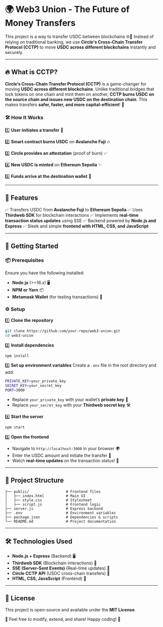 # 🌍 Web3 Union - The Future of Money Transfers

This project is a way to transfer USDC between blockchains 🌐💸 Instead of relying on traditional banking, we use **Circle's Cross-Chain Transfer Protocol (CCTP)** to move **USDC across different blockchains** instantly and securely.

---

## 🔥 What is CCTP?
**Circle’s Cross-Chain Transfer Protocol (CCTP)** is a game-changer for moving **USDC across different blockchains**. Unlike traditional bridges that lock tokens on one chain and mint them on another, **CCTP burns USDC on the source chain and issues new USDC on the destination chain**. This makes transfers **safer, faster, and more capital-efficient**! 🔄

### 🛠️ How It Works
1️⃣ **User initiates a transfer** 📝

2️⃣ **Smart contract burns USDC** on **Avalanche Fuji** 🔥

3️⃣ **Circle provides an attestation** (proof of burn) ✅

4️⃣ **New USDC is minted** on **Ethereum Sepolia** ✨

5️⃣ **Funds arrive at the destination wallet** 🎉

---

## 🎯 Features
✅ Transfers USDC from **Avalanche Fuji** to **Ethereum Sepolia**
✅ Uses **Thirdweb SDK** for blockchain interactions
✅ Implements **real-time transaction status updates** using SSE
✅ Backend powered by **Node.js and Express**
✅ Sleek and simple **frontend with HTML, CSS, and JavaScript**

---

## 🚀 Getting Started

### 📦 Prerequisites
Ensure you have the following installed:
- **Node.js** (>=16.x) 🖥️
- **NPM or Yarn** 📦
- **Metamask Wallet** (for testing transactions) 🔐

### ⚙️ Setup
1️⃣ **Clone the repository**
   ```sh
   git clone https://github.com/your-repo/web3-union.git
   cd web3-union
   ```

2️⃣ **Install dependencies**
   ```sh
   npm install
   ```

3️⃣ **Set up environment variables**
   Create a `.env` file in the root directory and add:
   ```sh
   PRIVATE_KEY=your_private_key
   SECRET_KEY=your_secret_key
   PORT=3000
   ```
   - Replace `your_private_key` with your wallet’s **private key** 🔑
   - Replace `your_secret_key` with your **Thirdweb secret key** 🛠️

4️⃣ **Start the server**
   ```sh
   npm start
   ```

5️⃣ **Open the frontend**
   - Navigate to `http://localhost:3000` in your browser 🌍
   - Enter the USDC amount and initiate the transfer 💸
   - Watch **real-time updates** on the transaction status! 📡

---

## 📂 Project Structure
```
├── public/                 # Frontend files
│   ├── index.html          # Main UI
│   ├── style.css           # Stylesheet
│   ├── script.js           # Frontend logic
├── server.js               # Express backend
├── .env                    # Environment variables
├── package.json            # Dependencies & scripts
└── README.md               # Project documentation
```

---

## 🛠️ Technologies Used
- **Node.js + Express** (Backend) 🖥️
- **Thirdweb SDK** (Blockchain interactions) 🔗
- **SSE (Server-Sent Events)** (Real-time updates) 📡
- **Circle CCTP API** (USDC cross-chain transfers) 🔄
- **HTML, CSS, JavaScript** (Frontend) 🎨

---

## 📜 License
This project is open-source and available under the **MIT License**.

🎉 Feel free to modify, extend, and share! Happy coding! 🚀

